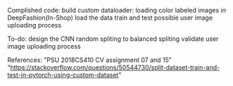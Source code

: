 Complished code:
build custom dataloader: loading color labeled images in DeepFashion(In-Shop)
load the data
train and test 
possible user image uploading process

To-do:
design the CNN
random spliting to balanced spliting
validate user image uploading process

References:
"PSU 2018CS410 CV assignment 07 and 15"
"https://stackoverflow.com/questions/50544730/split-dataset-train-and-test-in-pytorch-using-custom-dataset"
